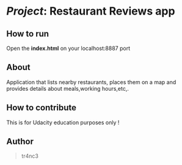  # _Project_: Restaurant Reviews app

 ## How to run

 Open the **index.html** on your localhost:8887 port

 ## About

 Application that lists nearby restaurants, places them on a map and provides details about meals,working hours,etc,.

 ## How to contribute

 This is for Udacity education purposes only !

 ## Author

 > tr4nc3
